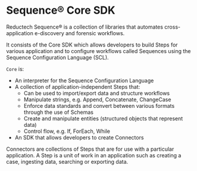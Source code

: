 ﻿# Sequence® Core SDK

Reductech Sequence® is a collection of libraries that automates
cross-application e-discovery and forensic workflows.

It consists of the Core SDK which allows developers to
build Steps for various application and to configure workflows
called Sequences using the Sequence Configuration Language (SCL).

`Core` is:

- An interpreter for the Sequence Configuration Language
- A collection of application-independent Steps that:
  - Can be used to import/export data and structure workflows
  - Manipulate strings, e.g. Append, Concatenate, ChangeCase
  - Enforce data standards and convert between various formats through the use of Schemas
  - Create and manipulate entities (structured objects that represent data)
  - Control flow, e.g. If, ForEach, While
- An SDK that allows developers to create Connectors

Connectors are collections of Steps that are for use with
a particular application. A Step is a unit of work in an application
such as creating a case, ingesting data, searching or exporting data.